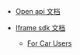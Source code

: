 - [Open api 文档](https://gitlab.com/gizmotech/Doc/wikis/Open-API-%E6%96%87%E6%A1%A3)

- [Iframe sdk 文档](https://gitlab.com/gizmotech/Doc/wikis/Iframe-SDK%E6%96%87%E6%A1%A3)

  - [For Car Users](https://gitlab.com/gizmotech/Doc/wikis/iframe-sdk-%E6%96%87%E6%A1%A3)